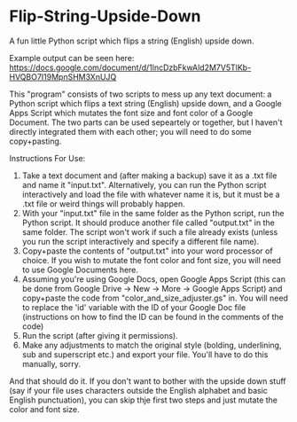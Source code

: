 # Flip-String-Upside-Down
A fun little Python script which flips a string (English) upside down.

Example output can be seen here: https://docs.google.com/document/d/1lncDzbFkwAld2M7V5TlKb-HVQBO7I19MpnSHM3XnUJQ

This "program" consists of two scripts to mess up any text document: a Python script which flips a text string (English) upside down,
and a Google Apps Script which mutates the font size and font color of a Google Document. The two parts can be used sepeartely or together,
but I haven't directly integrated them with each other; you will need to do some copy+pasting.

Instructions For Use:
1. Take a text document and (after making a backup) save it as a .txt file and name it "input.txt". Alternatively, you can run the Python
   script interactively and load the file with whatever name it is, but it must be a .txt file or weird things will probably happen.
2. With your "input.txt" file in the same folder as the Python script, run the Python script. It should produce another file called
   "output.txt" in the same folder. The script won't work if such a file already exists (unless you run the script interactively and
   specify a different file name).
3. Copy+paste the contents of "output.txt" into your word processor of choice. If you wish to mutate the font color and font size, you
   will need to use Google Documents here.
4. Assuming you're using Google Docs, open Google Apps Script (this can be done from Google Drive -> New -> More -> Google Apps Script)
   and copy+paste the code from "color_and_size_adjuster.gs" in. You will need to replace the 'id' variable with the ID of your Google
   Doc file (instructions on how to find the ID can be found in the comments of the code)
5. Run the script (after giving it permissions).
6. Make any adjustments to match the original style (bolding, underlining, sub and superscript etc.) and export your file. You'll have
   to do this manually, sorry.

And that should do it. If you don't want to bother with the upside down stuff (say if your file uses characters outside the English
alphabet and basic English punctuation), you can skip thje first two steps and just mutate the color and font size.
